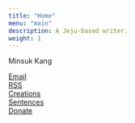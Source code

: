 ```yaml
---
title: "Home"
menu: "main"
description: A Jeju-based writer.
weight: 1
---
```

<style>
li {
  list-style: none;
}

ul {
  padding: 0;
}
</style>

Minsuk Kang

<ul>
<li><a href="https://letterbird.co/kang">Email</a></li>
<li><a href="https://kangminsuk.com/blog/index.xml">RSS</a></li>
<li><a href="https://kangminsuk.com/my-apps/">Creations</a></li>
<li><a href="https://kangminsuk.com/sentences/">Sentences</a></li>
<li><a href="https://ko-fi.com/kangminsuk">Donate</a></li>
</ul>